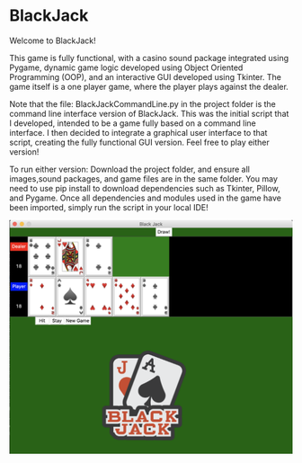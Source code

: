 # BlackJack
Welcome to BlackJack!

This game is fully functional, with a casino sound package integrated using Pygame, dynamic game logic developed using Object Oriented Programming (OOP),
and an interactive GUI developed using Tkinter. The game itself is a one player game, where the player plays against the dealer.

Note that the file: BlackJackCommandLine.py in the project folder is the command line interface version of BlackJack. This was the initial script that I developed, intended to be a game fully based on a command line interface. I then decided to integrate a graphical user interface to that script, creating the fully functional GUI version. Feel free to play either version!

To run either version: Download the project folder, and ensure all images,sound packages, and game files are in the same folder. You may need to use pip install to download dependencies such as Tkinter, Pillow, and Pygame. Once all dependencies and modules used in the game have been imported, simply run the script in your local IDE! 


![image](https://github.com/sdesai13/BlackJack/blob/main/BlackJackGUI/blackjackfinalss%20.png)

